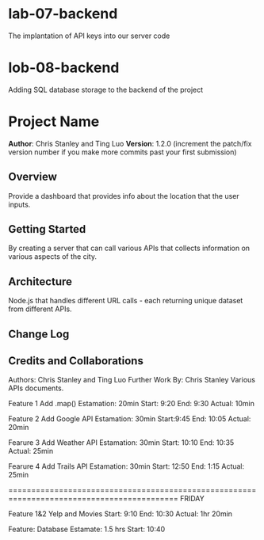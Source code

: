 # lab-07-backend
The implantation of API keys into our server code

# lob-08-backend
Adding SQL database storage to the backend of the project

# Project Name

**Author**: Chris Stanley and Ting Luo
**Version**: 1.2.0 (increment the patch/fix version number if you make more commits past your first submission)

## Overview
Provide a dashboard that provides info about the location that the user inputs.

## Getting Started
By creating a server that can call various APIs that collects information on various aspects of the city.

## Architecture
Node.js that handles different URL calls - each returning unique dataset from different APIs.

## Change Log
<!-- Use this area to document the iterative changes made to your application as each feature is successfully implemented. Use time stamps. Here's an examples:

01-01-2001 4:59pm - Application now has a fully-functional express server, with a GET route for the location resource. -->

## Credits and Collaborations
Authors: Chris Stanley and Ting Luo
Further Work By: Chris Stanley
Various APIs documents. 

Feature 1 Add .map()
Estamation: 20min
Start: 9:20
End: 9:30
Actual: 10min

Feature 2 Add Google API
Estamation: 30min
Start:9:45
End: 10:05
Actual: 20min

Fearure 3 Add Weather API
Estamation: 30min
Start: 10:10
End: 10:35
Actual: 25min

Fearure 4 Add Trails API
Estamation: 30min
Start: 12:50
End: 1:15
Actual: 25min


===========================================================================================
FRIDAY

Feature 1&2 Yelp and Movies
Start: 9:10
End: 10:30
Actual: 1hr 20min

Feature: Database
Estamate: 1.5 hrs
Start: 10:40
